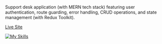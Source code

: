Support desk application (with MERN tech stack) featuring user authentication, route guarding, error handling, CRUD operations, and state management (with Redux Toolkit).

[Live Site](https://support-desk-vc9z.onrender.com/)

[![My Skills](https://skillicons.dev/icons?i=react,nodejs,express,mongodb,redux)](https://skillicons.dev)
